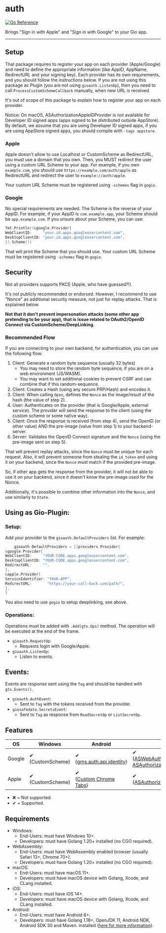 # auth

[![Go Reference](https://pkg.go.dev/badge/github.com/gioui-plugins/gio-plugins/safedata.svg)](https://pkg.go.dev/github.com/gioui-plugins/gio-plugins/auth)

Brings "Sign in with Apple" and "Sign in with Google" to your Gio app.

--------------

## Setup

That package requires to register your app on each provider (Apple/Google) and need to define the appropriate
information (like AppID, AppName, RedirectURL and your signing key). Each provider has its own requirements,
and you should follow the instructions below. If you are not using this package as Plugin (you are not
using `gioauth.ListenOp`), then you need to call `ProcessCustomSchemeCallback` manually, when new URL is received.

It's out of scope of this package to explain how to register your app on each provider.

Notice: On macOS, ASAuthorizationAppleIDProvider is not available for Developer ID signed apps (apps signed to be
distributed outside AppStore). By default, we assume that you are using Developer ID signed apps, if you are using
AppStore signed apps, you should compile with `-tags appstore`.

### Apple

Apple doesn't allow to use Localhost or CustomScheme as RedirectURL, you must use a domain that you own. Then,
you MUST redirect the user using a custom URL Scheme to your app. For example, if you own `example.com`, you
should use `https://example.com/auth/apple` as RedirectURL and redirect the user to `example://auth/apple`.

Your custom URL Scheme must be registered using `-schemes` flag in `gogio`.

### Google

No special requirements are needed. The Scheme is the reverse of your AppID. For example, if your AppID is
`com.example.app`, your Scheme should be `app.example.com`. If you unsure about your Scheme, you can use:

```go
fmt.Println((&google.Provider{
WebClientID:     "your.id.apps.googleusercontent.com",
DesktopClientID: "your.id.apps.googleusercontent.com",
}).Scheme())
```

That will print the Scheme that you should use. Your custom URL Scheme must be registered using `-schemes` flag
in `gogio`.

## Security

Not all providers supports PKCE (Apple, who have guessed?!).

It's not publicly recommended or endorsed. However, I recommend to use "Nonce" as additional security measure, not
just for replay attacks. That is explained below.

**Not that it don't prevent impersonation attacks (some other app pretending to be your app), that is issue related
to OAuth2/OpenID Connect via CustomScheme/DeepLinking.** 

### Recommended Flow

If you are connecting to your own backend, for authentication, you can use the following flow:

1. Client: Generate a random byte sequence (usually 32 bytes)
    - You may need to store the random byte sequence, if you are on a web environment (JS/WASM).
    - You may want to set additional cookies to prevent CSRF and can combine that if this random-sequence.
2. Client: Creates a Hash (using any secure PRP/Hash) and encodes it.
3. Client: When calling `Open`, defines the `Nonce` as the image/result of the hash (the value of step 2).
4. User: Authenticates on the provider (that is Google/Apple, external service). The provider will send the response
   to the client (using the custom scheme or some native way).
5. Client: Once the response is received (from step 4), send the OpenID (or other value) AND the pre-image (value from
   step 1) to your backend-server.
6. Server: Validates the OpenID Connect signature and the `Nonce` (using the pre-image sent on step 5).

That will prevent replay attacks, since the `Nonce` must be unique for each request. Also, it will prevent someone
from stealing the `id_token` and using it on your backend, since the `Nonce` must match if the provided pre-image.

So, if other app gets the response from the provider, it will not be able to use it on your backend, since it doesn't
know the pre-image used for the Nonce.

Additionally, it's possible to combine other information into the `Nonce`, and use similarly to `State`.

## Using as Gio-Plugin:

### Setup:

Add your provider to the `gioauth.DefaultProviders` list. For example:

```go
    gioauth.DefaultProviders = []providers.Provider{
&google.Provider{
WebClientID:     "YOUR-CODE.apps.googleusercontent.com",
DesktopClientID: "YOUR-CODE.apps.googleusercontent.com",
RedirectURL:     "",
},
&apple.Provider{
ServiceIdentifier: "YOUR-APP",
RedirectURL:       "https://your-call-back.com/path/",
},
}
```

You also need to use `gogio` to setup deeplinking, see above.

### Operations:

Operations must be added with `.Add(gtx.Ops)` method. The operation will be executed at the end of the frame.

- `gioauth.RequestOp`:
    - Requests login with Google/Apple.
- `gioauth.ListenOp`:
    - Listen to events.

## Events:

Events are response sent using the `Tag` and should be handled with `gtx.Events()`.

- `gioauth.AuthEvent`:
    - Sent to `Tag` with the tokens received from the provider.
- `giosafedata.SecretsEvent`:
    - Sent to `Tag` as response from `ReadSecretOp` or `ListSecretOp`.

## Features

| OS     | Windows                | Android                                                                                                                                     | MacOS                                                                                                                                                                                                                                                                                                | iOS                                                                                                                                                      | WebAssembly |
|--------|------------------------|---------------------------------------------------------------------------------------------------------------------------------------------|------------------------------------------------------------------------------------------------------------------------------------------------------------------------------------------------------------------------------------------------------------------------------------------------------|----------------------------------------------------------------------------------------------------------------------------------------------------------|-------------|
| Google | ✔ <br/> (CustomScheme) | ✔ <br/> ([gms.auth.api.identity](https://developers.google.com/android/reference/com/google/android/gms/auth/api/identity/package-summary)) | ✔ <br/> ([ASWebAuthenticationSession](https://developer.apple.com/documentation/authenticationservices/aswebauthenticationsession?language=objc) or [ASAuthorizationAppleIDProvider](https://developer.apple.com/documentation/authenticationservices/asauthorizationappleidprovider?language=objc)) | ✔ <br/> ([ASAuthorizationAppleIDProvider](https://developer.apple.com/documentation/authenticationservices/asauthorizationappleidprovider?language=objc) | ✔           |
| Apple  | ✔ <br/> (CustomScheme) | ✔ <br/> ([Custom Chrome Tabs](https://developer.android.com/reference/androidx/browser/customtabs/CustomTabsIntent))                        | ✔ <br/> ([ASAuthorizationAppleIDProvider](https://developer.apple.com/documentation/authenticationservices/asauthorizationappleidprovider?language=objc)                                                                                                                                             | ✔ <br/> ([ASAuthorizationAppleIDProvider](https://developer.apple.com/documentation/authenticationservices/asauthorizationappleidprovider?language=objc) | ✔           |

- ❌ = Not supported.
- ✔ = Supported.

## Requirements

- Windows:
    - End-Users: must have Windows 10+.
    - Developers: must have Golang 1.20+ installed (no CGO required).
- WebAssembly:
    - End-Users: must have WebAssembly enabled browser (usually Safari 13+, Chrome 70+).
    - Developers: must have Golang 1.20+ installed (no CGO required).
- macOS:
    - End-Users: must have macOS 11+.
    - Developers: must have macOS device with Golang, Xcode, and CLang installed.
- iOS:
    - End-Users: must have iOS 14+.
    - Developers: must have macOS device with Golang, Xcode, and CLang installed.
- Android:
    - End-Users: must have Android 6+.
    - Developers: must have Golang 1.18+, OpenJDK 11, Android NDK, Android SDK 30 and Maven.
      installed ([here for more information](https://gioui.org/doc/install/android)).

